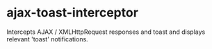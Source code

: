 # ajax-toast-interceptor

Intercepts AJAX / XMLHttpRequest responses and toast and displays relevant 'toast' notifications.
